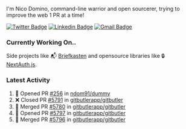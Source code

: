 
I'm Nico Domino, command-line warrior and open sourcerer, trying to improve the web 1 PR at a time!

[![Twitter Badge](https://img.shields.io/badge/-@ndom91-1ca0f1?style=flat-square&labelColor=1ca0f1&logo=twitter&logoColor=white&link=https://twitter.com/ndom91)](https://twitter.com/ndom91) [![Linkedin Badge](https://img.shields.io/badge/-ndom91-blue?style=flat-square&logo=Linkedin&logoColor=white&link=https://www.linkedin.com/in/ndom91/)](https://www.linkedin.com/in/ndom91/) [![Gmail Badge](https://img.shields.io/badge/-yo@ndo.dev-c14438?style=flat-square&logo=mail.ru&logoColor=white&link=mailto:yo@ndo.dev)](mailto:yo@ndo.dev)

### Currently Working On..

Side projects like 📬 [Briefkasten](https://briefkastenhq.com) and opensource libraries like 🔒 [NextAuth.js](https://github.com/nextauthjs/next-auth).

<!--START_SECTION_PROFILE_VIEWS:readme-info-->
<!--END_SECTION_PROFILE_VIEWS:readme-info-->

<!--START_SECTION_DAILY_COMMIT:readme-info-->
<!--END_SECTION_DAILY_COMMIT:readme-info-->

<!--START_SECTION_WEEKLY_COMMIT:readme-info-->
<!--END_SECTION_WEEKLY_COMMIT:readme-info-->

### Latest Activity

<!--START_SECTION:activity-->
1. 💪 Opened PR [#256](https://github.com/ndom91/dummy/pull/256) in [ndom91/dummy](https://github.com/ndom91/dummy)
2. ❌ Closed PR [#5791](https://github.com/gitbutlerapp/gitbutler/pull/5791) in [gitbutlerapp/gitbutler](https://github.com/gitbutlerapp/gitbutler)
3. 🎉 Merged PR [#5780](https://github.com/gitbutlerapp/gitbutler/pull/5780) in [gitbutlerapp/gitbutler](https://github.com/gitbutlerapp/gitbutler)
4. 💪 Opened PR [#5797](https://github.com/gitbutlerapp/gitbutler/pull/5797) in [gitbutlerapp/gitbutler](https://github.com/gitbutlerapp/gitbutler)
5. 🎉 Merged PR [#5796](https://github.com/gitbutlerapp/gitbutler/pull/5796) in [gitbutlerapp/gitbutler](https://github.com/gitbutlerapp/gitbutler)
<!--END_SECTION:activity-->
